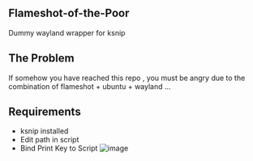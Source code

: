 ## Flameshot-of-the-Poor
Dummy wayland wrapper for ksnip

## The Problem
If somehow you have reached this repo , you must be angry due to the combination of flameshot + ubuntu + wayland ... 

## Requirements
- ksnip installed
- Edit path in script
- Bind Print Key to Script
![image](https://user-images.githubusercontent.com/18915781/234492817-aaeca00c-58c2-43b1-b83f-6fde3c916af9.png)


